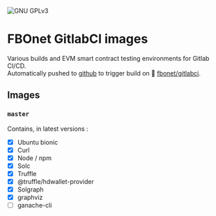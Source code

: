 ![GNU GPLv3](https://img.shields.io/badge/license-GPL%20v3.0-brightgreen.svg)

# FBOnet GitlabCI images

Various builds and EVM smart contract testing environments for Gitlab CI/CD.  
Automatically pushed to [github](https://github.com/FabioBonfiglio/fbonet-gitlabci-images) to trigger build on :whale: [fbonet/gitlabci](https://hub.docker.com/r/fbonet/gitlabci).

## Images
### `master`
Contains, in latest versions :
* [x] Ubuntu bionic
* [x] Curl
* [x] Node / npm
* [x] Solc
* [x] Truffle
* [x] @truffle/hdwallet-provider
* [x] Solgraph
* [x] graphviz
* [ ] ganache-cli
